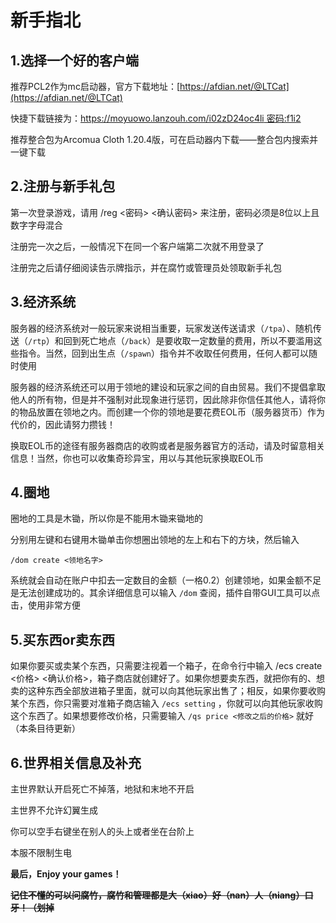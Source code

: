 # 新手指北

## **1.选择一个好的客户端**

推荐PCL2作为mc启动器，官方下载地址：[https://afdian.net/@LTCat](https://afdian.net/@LTCat)

快捷下载链接为：[https://moyuowo.lanzouh.com/i02zD24oc4li&#x20; 密码:f1i2](https://moyuowo.lanzouh.com/i02zD24oc4li)

推荐整合包为Arcomua Cloth 1.20.4版，可在启动器内下载——整合包内搜索并一键下载



## **2.注册与新手礼包**

第一次登录游戏，请用 /reg <密码> <确认密码> 来注册，密码必须是8位以上且数字字母混合

注册完一次之后，一般情况下在同一个客户端第二次就不用登录了

注册完之后请仔细阅读告示牌指示，并在腐竹或管理员处领取新手礼包



## **3.经济系统**

服务器的经济系统对一般玩家来说相当重要，玩家发送传送请求（`/tpa`）、随机传送（`/rtp`）和回到死亡地点（`/back`）是要收取一定数量的费用，所以不要滥用这些指令。当然，回到出生点（`/spawn`）指令并不收取任何费用，任何人都可以随时使用

服务器的经济系统还可以用于领地的建设和玩家之间的自由贸易。我们不提倡拿取他人的所有物，但是并不强制对此现象进行惩罚，因此除非你信任其他人，请将你的物品放置在领地之内。而创建一个你的领地是要花费EOL币（服务器货币）作为代价的，因此请努力攒钱！

换取EOL币的途径有服务器商店的收购或者是服务器官方的活动，请及时留意相关信息！当然，你也可以收集奇珍异宝，用以与其他玩家换取EOL币



## **4.圈地**

圈地的工具是木锄，所以你是不能用木锄来锄地的

分别用左键和右键用木锄单击你想圈出领地的左上和右下的方块，然后输入&#x20;

`/dom create <领地名字>` &#x20;

系统就会自动在账户中扣去一定数目的金额（一格0.2）创建领地，如果金额不足是无法创建成功的。其余详细信息可以输入 `/dom` 查阅，插件自带GUI工具可以点击，使用非常方便



## **5.买东西or卖东西**

如果你要买或卖某个东西，只需要注视着一个箱子，在命令行中输入 /ecs create <价格> <确认价格>，箱子商店就创建好了。如果你想要卖东西，就把你有的、想卖的这种东西全部放进箱子里面，就可以向其他玩家出售了；相反，如果你要收购某个东西，你只需要对准箱子商店输入 `/ecs setting` ，你就可以向其他玩家收购这个东西了。如果想要修改价格，只需要输入 `/qs price <修改之后的价格>` 就好（本条目待更新）



## **6.世界相关信息及补充**

主世界默认开启死亡不掉落，地狱和末地不开启

主世界不允许幻翼生成

你可以空手右键坐在别人的头上或者坐在台阶上

本服不限制生电



**最后，Enjoy your games！**

~~**记住不懂的可以问腐竹，腐竹和管理都是大（xiao）好（nan）人（niang）口牙！（划掉**~~
